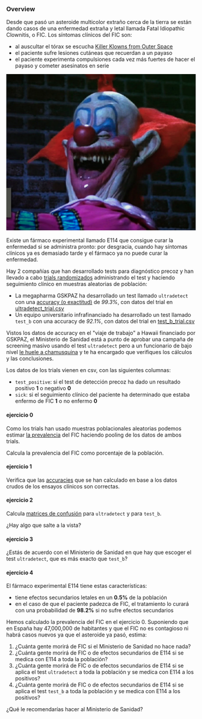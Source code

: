 ### Overview

Desde que pasó un asteroide multicolor extraño cerca de la tierra se están dando casos de una enfermedad extraña y letal llamada Fatal Idiopathic Clownitis, o FIC. Los síntomas clínicos del FIC son:

* al auscultar el tórax se escucha [Killer Klowns from Outer Space](https://www.youtube.com/watch?v=tGVX033PiDA)
* el paciente sufre lesiones cutáneas que recuerdan a un payaso
* el paciente experimenta compulsiones cada vez más fuertes de hacer el payaso y cometer asesinatos en serie

![killer_klown](killer_klown.png)

Existe un fármaco experimental llamado E114 que consigue curar la enfermedad si se administra pronto: por desgracia, cuando hay síntomas clínicos ya es demasiado tarde y el fármaco ya no puede curar la enfermedad.

Hay 2 compañías que han desarrollado tests para diagnóstico precoz y han llevado a cabo [trials randomizados](https://en.wikipedia.org/wiki/Randomized_controlled_trial) administrando el test y haciendo seguimiento clínico en muestras aleatorias de población:

* La megapharma GSKPAZ ha desarrollado un test llamado `ultradetect` con una [accuracy (o exactitud)](https://en.wikipedia.org/wiki/Accuracy_and_precision#In_binary_classification) de *99.3%*, con datos del trial en [ultradetect_trial.csv](ultradetect_trial.csv)
* Un equipo universitario infrafinanciado ha desarrollado un test llamado `test_b` con una accuracy de *92.1%*, con datos del trial en [test_b_trial.csv](test_b_trial.csv)

Vistos los datos de accuracy en el "viaje de trabajo" a Hawaii financiado por GSKPAZ, el Ministerio de Sanidad está a punto de aprobar una campaña de screening masivo usando el test `ultradetect` pero a un funcionario de bajo nivel [le huele a chamusquina](https://en.wikipedia.org/wiki/Bad_Pharma) y te ha encargado que verifiques los cálculos y las conclusiones.

Los datos de los trials vienen en csv, con las siguientes columnas:

* `test_positive`: si el test de detección precoz ha dado un resultado positivo **1** o negativo **0**
* `sick`: si el seguimiento clínico del paciente ha determinado que estaba enfermo de FIC **1** o no enfermo **0**

#### ejercicio 0

Como los trials han usado muestras poblacionales aleatorias podemos estimar [la prevalencia](https://es.wikipedia.org/wiki/Prevalencia) del FIC haciendo pooling de los datos de ambos trials.

Calcula la prevalencia del FIC como porcentaje de la población.

#### ejercicio 1

Verifica que las [accuracies](https://en.wikipedia.org/wiki/Accuracy_and_precision#In_binary_classification) que se han calculado en base a los datos crudos de los ensayos clínicos son correctas.

#### ejercicio 2

Calcula [matrices de confusión](https://en.wikipedia.org/wiki/Confusion_matrix) para `ultradetect` y para `test_b`.

¿Hay algo que salte a la vista?

#### ejercicio 3

¿Estás de acuerdo con el Ministerio de Sanidad en que hay que escoger el test `ultradetect`, que es más exacto que `test_b`?

#### ejercicio 4

El fármaco experimental E114 tiene estas características:

* tiene efectos secundarios letales en un **0.5%** de la población
* en el caso de que el paciente padezca de FIC, el tratamiento lo curará con una probabilidad de **98.2%** si no sufre efectos secundarios

Hemos calculado la prevalencia del FIC en el ejercicio 0. Suponiendo que en España hay 47,000,000 de habitantes y que el FIC no es contagioso ni habrá casos nuevos ya que el asteroide ya pasó, estima:

1. ¿Cuánta gente morirá de FIC si el Ministerio de Sanidad no hace nada?
2. ¿Cuánta gente morirá de FIC o de efectos secundarios de E114 si se medica con E114 a toda la población?
3. ¿Cuánta gente morirá de FIC o de efectos secundarios de E114 si se aplica el test `ultradetect` a toda la población y se medica con E114 a los positivos?
4. ¿Cuánta gente morirá de FIC o de efectos secundarios de E114 si se aplica el test `test_b` a toda la población y se medica con E114 a los positivos?

¿Qué le recomendarías hacer al Ministerio de Sanidad?

